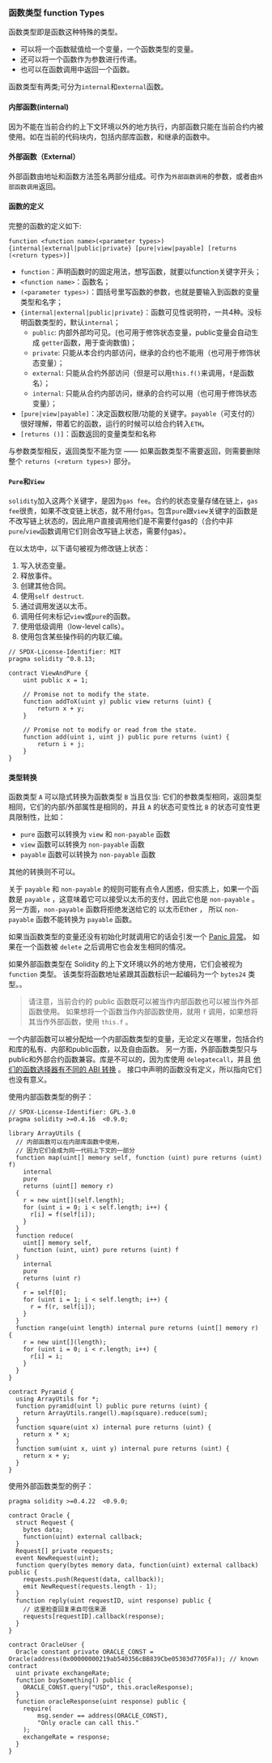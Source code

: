 ### 函数类型 function Types

函数类型即是函数这种特殊的类型。

- 可以将一个函数赋值给一个变量，一个函数类型的变量。
- 还可以将一个函数作为参数进行传递。
- 也可以在函数调用中返回一个函数。

函数类型有两类;可分为`internal`和`external`函数。

#### 内部函数(internal)

因为不能在当前合约的上下文环境以外的地方执行，内部函数只能在当前合约内被使用。如在当前的代码块内，包括内部库函数，和继承的函数中。

#### 外部函数（External）

外部函数由地址和函数方法签名两部分组成。可作为`外部函数调用`的参数，或者由`外部函数调用`返回。

#### 函数的定义

完整的函数的定义如下:

```text
function <function name>(<parameter types>) {internal|external|public|private} [pure|view|payable] [returns (<return types>)]
```

* `function`：声明函数时的固定用法，想写函数，就要以function关键字开头；
* `<function name>`：函数名；
* `(<parameter types>)`：圆括号里写函数的参数，也就是要输入到函数的变量类型和名字；
* `{internal|external|public|private}`：函数可见性说明符，一共4种。没标明函数类型的，默认`internal`；
  * `public`: 内部外部均可见。(也可用于修饰状态变量，public变量会自动生成 `getter`函数，用于查询数值)；
  * `private`: 只能从本合约内部访问，继承的合约也不能用（也可用于修饰状态变量）；
  * `external`: 只能从合约外部访问（但是可以用`this.f()`来调用，`f`是函数名）；
  * `internal`: 只能从合约内部访问，继承的合约可以用（也可用于修饰状态变量）；
* `[pure|view|payable]`：决定函数权限/功能的关键字。`payable`（可支付的）很好理解，带着它的函数，运行的时候可以给合约转入`ETH`。
* `[returns ()]`：函数返回的变量类型和名称

与参数类型相反，返回类型不能为空 —— 如果函数类型不需要返回，则需要删除整个 `returns (<return types>)` 部分。

#### `Pure`和`View`

`solidity`加入这两个关键字，是因为`gas fee`。合约的状态变量存储在链上，`gas fee`很贵，如果不改变链上状态，就不用付`gas`。包含`pure`跟`view`关键字的函数是不改写链上状态的，因此用户直接调用他们是不需要付gas的（合约中非`pure`/`view`函数调用它们则会改写链上状态，需要付gas）。

在以太坊中，以下语句被视为修改链上状态：

1. 写入状态变量。
2. 释放事件。
3. 创建其他合同。
4. 使用`self destruct`.
5. 通过调用发送以太币。
6. 调用任何未标记`view`或`pure`的函数。
7. 使用低级调用（low-level calls）。
8. 使用包含某些操作码的内联汇编。

```
// SPDX-License-Identifier: MIT
pragma solidity ^0.8.13;

contract ViewAndPure {
    uint public x = 1;

    // Promise not to modify the state.
    function addToX(uint y) public view returns (uint) {
        return x + y;
    }

    // Promise not to modify or read from the state.
    function add(uint i, uint j) public pure returns (uint) {
        return i + j;
    }
}
```

#### 类型转换

函数类型 `A` 可以隐式转换为函数类型 `B` 当且仅当: 它们的参数类型相同，返回类型相同，它们的内部/外部属性是相同的，并且 `A` 的状态可变性比 `B` 的状态可变性更具限制性，比如：

- `pure` 函数可以转换为 `view` 和 `non-payable` 函数
- `view` 函数可以转换为 `non-payable` 函数
- `payable` 函数可以转换为 `non-payable` 函数

其他的转换则不可以。

关于 `payable` 和 `non-payable` 的规则可能有点令人困惑，但实质上，如果一个函数是 `payable` ，这意味着它可以接受以太币的支付，因此它也是 `non-payable` 。 另一方面，`non-payable` 函数将拒绝发送给它的 以太币Ether ， 所以 `non-payable` 函数不能转换为 `payable` 函数。

如果当函数类型的变量还没有初始化时就调用它的话会引发一个 [Panic 异常](https://learnblockchain.cn/docs/solidity/control-structures.html#assert-and-require)。 如果在一个函数被 `delete` 之后调用它也会发生相同的情况。

如果外部函数类型在 Solidity 的上下文环境以外的地方使用，它们会被视为 `function` 类型。 该类型将函数地址紧跟其函数标识一起编码为一个 `bytes24` 类型。。

>  请注意，当前合约的 public 函数既可以被当作内部函数也可以被当作外部函数使用。 如果想将一个函数当作内部函数使用，就用 `f` 调用，如果想将其当作外部函数，使用 `this.f` 。

一个内部函数可以被分配给一个内部函数类型的变量，无论定义在哪里，包括合约和库的私有、内部和public函数，以及自由函数。 另一方面，外部函数类型只与public和外部合约函数兼容。库是不可以的，因为库使用 `delegatecall`，并且 [他们的函数选择器有不同的 ABI 转换](https://learnblockchain.cn/docs/solidity/contracts.html#library-selectors) 。 接口中声明的函数没有定义，所以指向它们也没有意义。

使用内部函数类型的例子：

```
// SPDX-License-Identifier: GPL-3.0
pragma solidity >=0.4.16  <0.9.0;

library ArrayUtils {
  // 内部函数可以在内部库函数中使用，
  // 因为它们会成为同一代码上下文的一部分
  function map(uint[] memory self, function (uint) pure returns (uint) f)
    internal
    pure
    returns (uint[] memory r)
  {
    r = new uint[](self.length);
    for (uint i = 0; i < self.length; i++) {
      r[i] = f(self[i]);
    }
  }
  function reduce(
    uint[] memory self,
    function (uint, uint) pure returns (uint) f
  )
    internal
    pure
    returns (uint r)
  {
    r = self[0];
    for (uint i = 1; i < self.length; i++) {
      r = f(r, self[i]);
    }
  }
  function range(uint length) internal pure returns (uint[] memory r) {
    r = new uint[](length);
    for (uint i = 0; i < r.length; i++) {
      r[i] = i;
    }
  }
}

contract Pyramid {
  using ArrayUtils for *;
  function pyramid(uint l) public pure returns (uint) {
    return ArrayUtils.range(l).map(square).reduce(sum);
  }
  function square(uint x) internal pure returns (uint) {
    return x * x;
  }
  function sum(uint x, uint y) internal pure returns (uint) {
    return x + y;
  }
}
```

使用外部函数类型的例子：

```
pragma solidity >=0.4.22  <0.9.0;

contract Oracle {
  struct Request {
    bytes data;
    function(uint) external callback;
  }
  Request[] private requests;
  event NewRequest(uint);
  function query(bytes memory data, function(uint) external callback) public {
    requests.push(Request(data, callback));
    emit NewRequest(requests.length - 1);
  }
  function reply(uint requestID, uint response) public {
    // 这里检查回复来自可信来源
    requests[requestID].callback(response);
  }
}

contract OracleUser {
  Oracle constant private ORACLE_CONST = Oracle(address(0x00000000219ab540356cBB839Cbe05303d7705Fa)); // known contract
  uint private exchangeRate;
  function buySomething() public {
    ORACLE_CONST.query("USD", this.oracleResponse);
  }
  function oracleResponse(uint response) public {
    require(
        msg.sender == address(ORACLE_CONST),
        "Only oracle can call this."
    );
    exchangeRate = response;
  }
}
```

